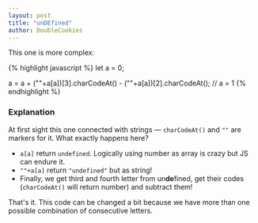 ```yaml
---
layout: post
title: "unDEfined"
author: DoubleCookies
---
```

This one is more complex:

{% highlight javascript %}
let a = 0;

a = a + (""+a[a])[3].charCodeAt() - (""+a[a])[2].charCodeAt(); // a = 1
{% endhighlight %}

<!--more-->
### Explanation
At first sight this one connected with strings — `charCodeAt()` and `""` are markers for it. 
What exactly happens here?

- `a[a]` return `undefined`. Logically using number as array is crazy but JS can endure it.
- `""+a[a]` return `"undefined"` but as string!
- Finally, we get third and fourth letter from un**de**fined, 
get their codes (`charCodeAt()` will return number) and subtract them!

That's it. This code can be changed a bit because we have more than one possible combination of consecutive letters.